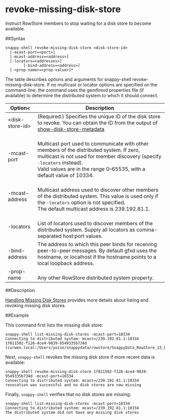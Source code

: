 # revoke-missing-disk-store
Instruct RowStore members to stop waiting for a disk store to become available.

##Syntax

``` pre
snappy-shell revoke-missing-disk-store <disk-store-id>
  [-mcast-port=<port>]
  [-mcast-address=<address>]
  [-locators=<addresses>] 
        [-bind-address=<address>] 
  [-<prop-name>=<prop-value>]*
```

The table describes options and arguments for snappy-shell revoke-missing-disk-store. If no multicast or locator options are specified on the command-line, the command uses the <span class="ph filepath">gemfirexd.properties</span> file (if available) to determine the distributed system to which it should connect.

|Option<|Description|
|-|-|
|&lt;disk-store-id&gt;|(Required.) Specifies the unique ID of the disk store to revoke. You can obtain the ID from the output of <a href="store-show-disk-store-metadata.html#reference_FF886BB14E5949B79E47AC334D23EEE5" class="xref noPageCitation" title="Display the disk store metadata for a specified disk store directory.">show-disk-store-metadata</a>|
|-mcast-port|</br>Multicast port used to communicate with other members of the distributed system. If zero, multicast is not used for member discovery (specify `-locators` instead).</br>Valid values are in the range 0–65535, with a default value of 10334.|
|-mcast-address|</br>Multicast address used to discover other members of the distributed system. This value is used only if the `-locators` option is not specified.</br>The default multicast address is 239.192.81.1.|
|-locators|</br>List of locators used to discover members of the distributed system. Supply all locators as comma-separated host:port values.|
|-bind-address|The address to which this peer binds for receiving peer-to-peer messages. By default gfxd uses the hostname, or localhost if the hostname points to a local loopback address.|
|-prop-name|</br>Any other RowStore distributed system property.|

<a id="reference_FF886BB14E5949B79E47AC334D23EEE5__section_373A5D6CDE984CC49A03632C63252F2E"></a>
##Description

<a href="../../disk_storage/handling_missing_disk_stores.html#handling_missing_disk_stores" class="xref" title="Use the snappy-shell list-missing-disk-stores command to find disk stores with the latest persisted data. Use snappy-shell revoke-missing-disk-stores to stop waiting for the data when you cannot bring it online.">Handling Missing Disk Stores</a> provides more details about listing and revoking missing disk stores.

<a id="reference_FF886BB14E5949B79E47AC334D23EEE5__section_AFA4A7ACB7BA4CD58E33C8711B607AAD"></a>

##Example

This command first lists the missing disk store:

``` pre
snappy-shell list-missing-disk-stores -mcast-port=10334
Connecting to distributed system: mcast=/239.192.81.1:10334
1f811502-f126-4ce4-9839-9549335b734d [curwen.local:/Users/yozie/snappydata/rowstore/SnappyData_RowStore_13_bNNNNN_platform/server2/./datadictionary]
```

Next, `snappy-shell` revokes the missing disk store if more recent data is available:

``` pre
snappy-shell revoke-missing-disk-store 1f811502-f126-4ce4-9839-9549335b734d -mcast-port=10334
Connecting to distributed system: mcast=/239.192.81.1:10334
revocation was successful and no disk stores are now missing
```

Finally, `snappy-shell` verifies that no disk stores are missing:

``` pre
snappy-shell list-missing-disk-stores -mcast-port=10334
Connecting to distributed system: mcast=/239.192.81.1:10334
The distributed system did not have any missing disk stores
```
